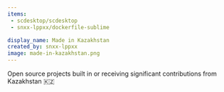 ```yaml
---
items:
 - scdesktop/scdesktop
 - snxx-lppxx/dockerfile-sublime

display_name: Made in Kazakhstan
created_by: snxx-lppxx
image: made-in-kazakhstan.png
---
```

Open source projects built in or receiving significant contributions from Kazakhstan :kazakhstan:
